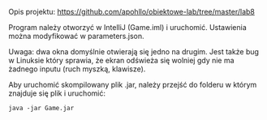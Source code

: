 
Opis projektu: https://github.com/apohllo/obiektowe-lab/tree/master/lab8


Program należy otworzyć w IntelliJ (Game.iml) i uruchomić.
Ustawienia można modyfikować w parameters.json.

Uwaga: dwa okna domyślnie otwierają się jedno na drugim. Jest także bug w Linuksie który sprawia, że ekran odświeża się wolniej gdy nie ma żadnego inputu (ruch myszką, klawisze).

Aby uruchomić skompilowany plik .jar, należy przejść do folderu w którym znajduje się plik i uruchomić:

```
java -jar Game.jar
```
